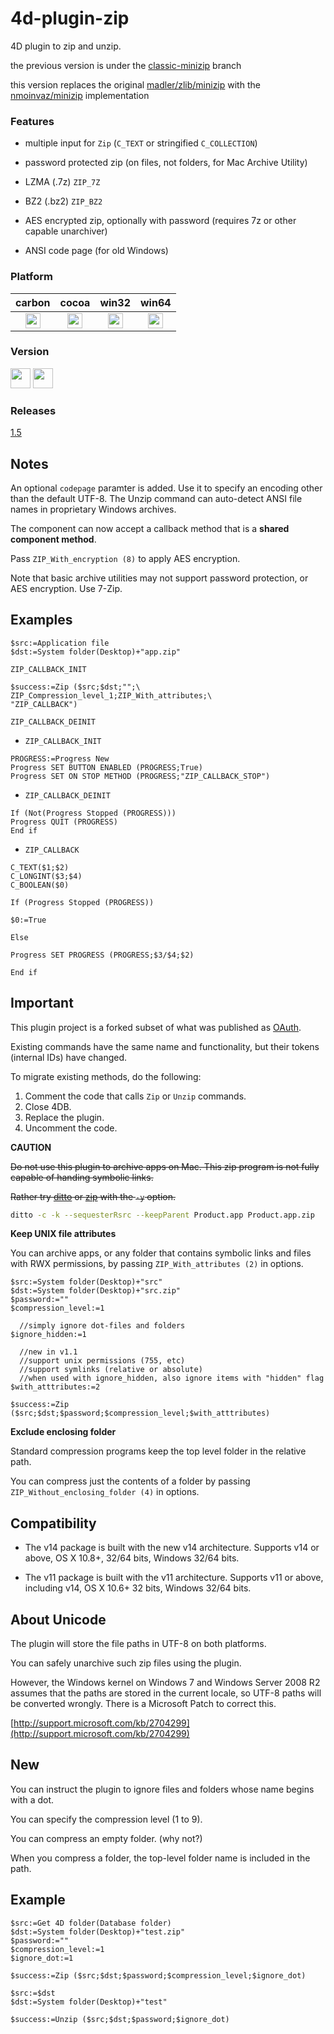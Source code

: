 # 4d-plugin-zip
4D plugin to zip and unzip.

the previous version is under the [classic-minizip](https://github.com/miyako/4d-plugin-zip/tree/classic-minizip) branch

this version replaces the original [madler/zlib/minizip](https://github.com/madler/zlib/tree/master/contrib/minizip) with the [nmoinvaz/minizip](https://github.com/nmoinvaz/minizip) implementation

### Features

* multiple input for ``Zip`` (``C_TEXT`` or stringified ``C_COLLECTION``)

* password protected zip (on files, not folders, for Mac Archive Utility)

* LZMA (.7z) ``ZIP_7Z``

* BZ2 (.bz2) ``ZIP_BZ2``

* AES encrypted zip, optionally with password (requires 7z or other capable unarchiver)

* ANSI code page (for old Windows)

### Platform

| carbon | cocoa | win32 | win64 |
|:------:|:-----:|:---------:|:---------:|
|<img src="https://cloud.githubusercontent.com/assets/1725068/22371562/1b091f0a-e4db-11e6-8458-8653954a7cce.png" width="24" height="24" />|<img src="https://cloud.githubusercontent.com/assets/1725068/22371562/1b091f0a-e4db-11e6-8458-8653954a7cce.png" width="24" height="24" />|<img src="https://cloud.githubusercontent.com/assets/1725068/22371562/1b091f0a-e4db-11e6-8458-8653954a7cce.png" width="24" height="24" />|<img src="https://cloud.githubusercontent.com/assets/1725068/22371562/1b091f0a-e4db-11e6-8458-8653954a7cce.png" width="24" height="24" />|

### Version

<img src="https://cloud.githubusercontent.com/assets/1725068/18940649/21945000-8645-11e6-86ed-4a0f800e5a73.png" width="32" height="32" /> <img src="https://cloud.githubusercontent.com/assets/1725068/18940648/2192ddba-8645-11e6-864d-6d5692d55717.png" width="32" height="32" />

### Releases

[1.5](https://github.com/miyako/4d-plugin-zip/releases/tag/1.5)

## Notes

An optional ``codepage`` paramter is added. Use it to specify an encoding other than the default UTF-8. The Unzip command can auto-detect ANSI file names in proprietary Windows archives.

The component can now accept a callback method that is a **shared component method**.

Pass ``ZIP_With_encryption (8)`` to apply AES encryption. 

Note that basic archive utilities may not support password protection, or AES encryption. Use 7-Zip.

## Examples

```
$src:=Application file
$dst:=System folder(Desktop)+"app.zip"

ZIP_CALLBACK_INIT 

$success:=Zip ($src;$dst;"";\
ZIP_Compression_level_1;ZIP_With_attributes;\
"ZIP_CALLBACK")

ZIP_CALLBACK_DEINIT 
```

* ``ZIP_CALLBACK_INIT``

```
PROGRESS:=Progress New 
Progress SET BUTTON ENABLED (PROGRESS;True)
Progress SET ON STOP METHOD (PROGRESS;"ZIP_CALLBACK_STOP")
```

* ``ZIP_CALLBACK_DEINIT``

```
If (Not(Progress Stopped (PROGRESS)))
Progress QUIT (PROGRESS)
End if 
```

* ``ZIP_CALLBACK``

```
C_TEXT($1;$2)
C_LONGINT($3;$4)
C_BOOLEAN($0)

If (Progress Stopped (PROGRESS))

$0:=True

Else 

Progress SET PROGRESS (PROGRESS;$3/$4;$2)

End if 
```

## Important

This plugin project is a forked subset of what was published as [OAuth](https://github.com/miyako/4d-plugin-oauth).

Existing commands have the same name and functionality, but their tokens (internal IDs) have changed.

To migrate existing methods, do the following:

1. Comment the code that calls ```Zip``` or ```Unzip``` commands.
2. Close 4DB.
3. Replace the plugin.
4. Uncomment the code.
 
**CAUTION**

~~Do not use this plugin to archive apps on Mac. This zip program is not fully capable of handing symbolic links.~~

~~Rather try [ditto](https://developer.apple.com/library/mac/documentation/Darwin/Reference/ManPages/man1/ditto.1.html) or [zip](https://developer.apple.com/library/mac/documentation/Darwin/Reference/ManPages/man1/zip.1.html) with the ```-y``` option.~~

```sh
ditto -c -k --sequesterRsrc --keepParent Product.app Product.app.zip
```

**Keep UNIX file attributes**

You can archive apps, or any folder that contains symbolic links and files with RWX permissions, by passing ```ZIP_With_attributes (2)``` in options.

```
$src:=System folder(Desktop)+"src"
$dst:=System folder(Desktop)+"src.zip"
$password:=""
$compression_level:=1

  //simply ignore dot-files and folders
$ignore_hidden:=1

  //new in v1.1
  //support unix permissions (755, etc)
  //support symlinks (relative or absolute)
  //when used with ignore_hidden, also ignore items with "hidden" flag
$with_atttributes:=2

$success:=Zip ($src;$dst;$password;$compression_level;$with_atttributes)
```

**Exclude enclosing folder**

Standard compression programs keep the top level folder in the relative path.

You can compress just the contents of a folder by passing ```ZIP_Without_enclosing_folder (4)``` in options.  

Compatibility
---
* The v14 package is built with the new v14 architecture. Supports v14 or above, OS X 10.8+, 32/64 bits, Windows 32/64 bits.

* The v11 package is built with the v11 architecture. Supports v11 or above, including v14, OS X 10.6+ 32 bits, Windows 32/64 bits.

About Unicode
---
The plugin will store the file paths in UTF-8 on both platforms.

You can safely unarchive such zip files using the plugin.

However, the Windows kernel on Windows 7 and Windows Server 2008 R2 assumes that the paths are stored in the current locale, so UTF-8 paths will be converted wrongly. There is a Microsoft Patch to correct this.

[http://support.microsoft.com/kb/2704299](http://support.microsoft.com/kb/2704299)

New
---

You can instruct the plugin to ignore files and folders whose name begins with a dot.

You can specify the compression level (1 to 9).

You can compress an empty folder. (why not?)

When you compress a folder, the top-level folder name is included in the path.

Example
---
```
$src:=Get 4D folder(Database folder)
$dst:=System folder(Desktop)+"test.zip"
$password:=""
$compression_level:=1
$ignore_dot:=1

$success:=Zip ($src;$dst;$password;$compression_level;$ignore_dot)

$src:=$dst
$dst:=System folder(Desktop)+"test"

$success:=Unzip ($src;$dst;$password;$ignore_dot)
```
